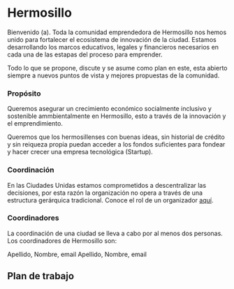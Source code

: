 # Hermosillo
Bienvenido (a). Toda la comunidad emprendedora de Hermosillo nos hemos unido para fortalecer el ecosistema de innovación de la ciudad. Estamos desarrollando los marcos educativos, legales y financieros necesarios en cada una de las estapas del proceso para emprender.

Todo lo que se propone, discute y se asume como plan en este, esta abierto siempre a nuevos puntos de vista y mejores propuestas de la comunidad. 

### Propósito
Queremos asegurar un crecimiento económico socialmente inclusivo y sostenible ammbientalmente en Hermosillo, esto a través de la innovación y el emprendimiento.

Queremos que los hermosillenses con buenas ideas, sin historial de crédito y sin reiqueza propia puedan acceder a los fondos suficientes para fondear y hacer crecer una empresa tecnológica (Startup).

### Coordinación
En las Ciudades Unidas estamos comprometidos a descentralizar las decisiones, por esta razón la organización no opera a través de una estructura gerárquica tradicional. Conoce el rol de un organizador [aquí](https://github.com/CiudadesUnidas/coordinacion/blob/master/README.md).

### Coordinadores
La coordinación de una ciudad se lleva a cabo por al menos dos personas. Los coordinadores de Hermosillo son:

Apellido, Nombre, email
Apellido, Nombre, email

## Plan de trabajo
